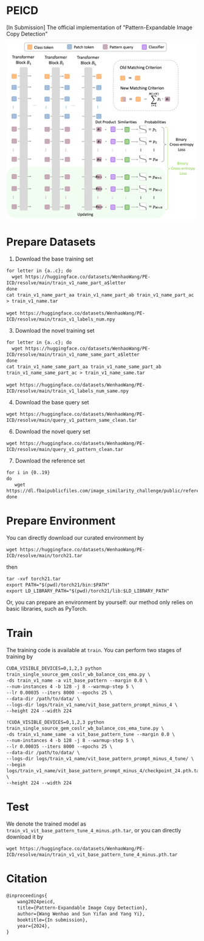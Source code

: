# PEICD
[In Submission] The official implementation of "Pattern-Expandable Image Copy Detection"

![image](https://github.com/WangWenhao0716/PEICD/blob/main/PEICD.png)

# Prepare Datasets

1. Download the base training set
  ```
for letter in {a..c}; do
    wget https://huggingface.co/datasets/WenhaoWang/PE-ICD/resolve/main/train_v1_name_part_a$letter
done
cat train_v1_name_part_aa train_v1_name_part_ab train_v1_name_part_ac > train_v1_name.tar

wget https://huggingface.co/datasets/WenhaoWang/PE-ICD/resolve/main/train_v1_labels_num.npy
  ```

3. Download the novel training set
  ```
for letter in {a..c}; do
    wget https://huggingface.co/datasets/WenhaoWang/PE-ICD/resolve/main/train_v1_name_same_part_a$letter
done
cat train_v1_name_same_part_aa train_v1_name_same_part_ab train_v1_name_same_part_ac > train_v1_name_same.tar

wget https://huggingface.co/datasets/WenhaoWang/PE-ICD/resolve/main/train_v1_labels_num_same.npy
  ```
4. Download the base query set
```
wget https://huggingface.co/datasets/WenhaoWang/PE-ICD/resolve/main/query_v1_pattern_same_clean.tar
```
6. Download the novel query set
```
wget https://huggingface.co/datasets/WenhaoWang/PE-ICD/resolve/main/query_v1_pattern_clean.tar
```
7. Download the reference set

```
for i in {0..19}
do
   wget https://dl.fbaipublicfiles.com/image_similarity_challenge/public/references_$i.zip
done
```

# Prepare Environment
You can directly download our curated environment by
```
wget https://huggingface.co/datasets/WenhaoWang/PE-ICD/resolve/main/torch21.tar
```
then
```
tar -xvf torch21.tar
export PATH="$(pwd)/torch21/bin:$PATH"
export LD_LIBRARY_PATH="$(pwd)/torch21/lib:$LD_LIBRARY_PATH"
```

Or, you can prepare an environment by yourself: our method only relies on basic libraries, such as PyTorch.


# Train
The training code is available at ```train```. 
You can perform two stages of training by
```
CUDA_VISIBLE_DEVICES=0,1,2,3 python train_single_source_gem_coslr_wb_balance_cos_ema.py \
-ds train_v1_name -a vit_base_pattern --margin 0.0 \
--num-instances 4 -b 128 -j 8 --warmup-step 5 \
--lr 0.00035 --iters 8000 --epochs 25 \
--data-dir /path/to/data/ \
--logs-dir logs/train_v1_name/vit_base_pattern_prompt_minus_4 \
--height 224 --width 224
```
```
!CUDA_VISIBLE_DEVICES=0,1,2,3 python train_single_source_gem_coslr_wb_balance_cos_ema_tune.py \
-ds train_v1_name_same -a vit_base_pattern_tune --margin 0.0 \
--num-instances 4 -b 128 -j 8 --warmup-step 5 \
--lr 0.00035 --iters 8000 --epochs 25 \
--data-dir /path/to/data/ \
--logs-dir logs/train_v1_name/vit_base_pattern_prompt_minus_4_tune/ \
--begin logs/train_v1_name/vit_base_pattern_prompt_minus_4/checkpoint_24.pth.tar \
--height 224 --width 224
```

# Test
We denote the trained model as ```train_v1_vit_base_pattern_tune_4_minus.pth.tar```, or you can directly download it by

```
wget https://huggingface.co/datasets/WenhaoWang/PE-ICD/resolve/main/train_v1_vit_base_pattern_tune_4_minus.pth.tar
```


# Citation
```
@inproceedings{
    wang2024peicd,
    title={Pattern-Expandable Image Copy Detection},
    author={Wang Wenhao and Sun Yifan and Yang Yi},
    booktitle={In submission},
    year={2024},
}
```
